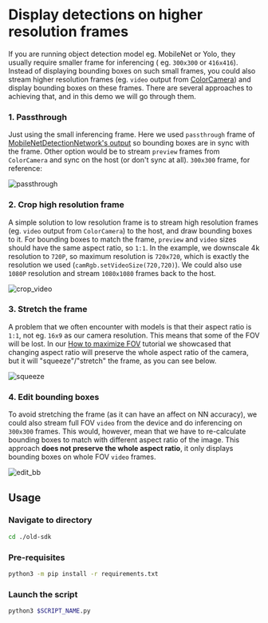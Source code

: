 # Display detections on higher resolution frames

If you are running object detection model eg. MobileNet or Yolo, they usually require smaller frame for inferencing (
eg. `300x300` or `416x416`). Instead of displaying bounding boxes on such small frames, you could also stream higher
resolution frames (eg. `video` output
from [ColorCamera](https://docs.luxonis.com/projects/api/en/latest/components/nodes/color_camera/#inputs-and-outputs))
and display bounding boxes on these frames. There are several approaches to achieving that, and in this demo we will go
through them.

### 1. Passthrough

Just using the small inferencing frame. Here we used `passthrough` frame
of [MobileNetDetectionNetwork's output](https://docs.luxonis.com/projects/api/en/latest/components/nodes/mobilenet_detection_network/#inputs-and-outputs)
so bounding boxes are in sync with the frame. Other option would be to stream `preview` frames from `ColorCamera` and
sync on the host (or don't sync at all). `300x300` frame, for reference:

![passthrough](https://user-images.githubusercontent.com/18037362/141348065-3b531aa0-eed9-4364-b5b8-b55424cf306d.png)

### 2. Crop high resolution frame

A simple solution to low resolution frame is to stream high resolution frames (eg. `video` output from `ColorCamera`) to
the host, and draw bounding boxes to it. For bounding boxes to match the frame, `preview` and `video` sizes should have
the same aspect ratio, so `1:1`. In the example, we downscale 4k resolution to `720P`, so maximum resolution
is `720x720`, which is exactly the resolution we used (`camRgb.setVideoSize(720,720)`). We could also use `1080P`
resolution and stream `1080x1080` frames back to the host.

![crop_video](https://user-images.githubusercontent.com/18037362/141347876-25b60d3c-9942-4193-99b8-79dfacc2bdd1.png)

### 3. Stretch the frame

A problem that we often encounter with models is that their aspect ratio is `1:1`, not eg. `16x9` as our camera
resolution. This means that some of the FOV will be lost. In
our [How to maximize FOV](https://docs.luxonis.com/projects/api/en/latest/tutorials/maximize_fov/) tutorial we showcased
that changing aspect ratio will preserve the whole aspect ratio of the camera, but it will "squeeze"/"stretch" the
frame, as you can see below.

![squeeze](https://user-images.githubusercontent.com/18037362/141347900-8a9d8269-4eb3-4df9-8bb3-434a24cea68f.png)

### 4. Edit bounding boxes

To avoid stretching the frame (as it can have an affect on NN accuracy), we could also stream full FOV `video` from the
device and do inferencing on `300x300` frames. This would, however, mean that we have to re-calculate bounding boxes to
match with different aspect ratio of the image. This approach **does not preserve the whole aspect ratio**, it only
displays bounding boxes on whole FOV `video` frames.

![edit_bb](https://user-images.githubusercontent.com/18037362/141347853-00a1c5ac-d473-4cf9-a9f5-bdf6271e8ebe.png)

## Usage

### Navigate to directory

```bash
cd ./old-sdk
```

### Pre-requisites

```bash
python3 -m pip install -r requirements.txt
```

### Launch the script

```bash
python3 $SCRIPT_NAME.py
```